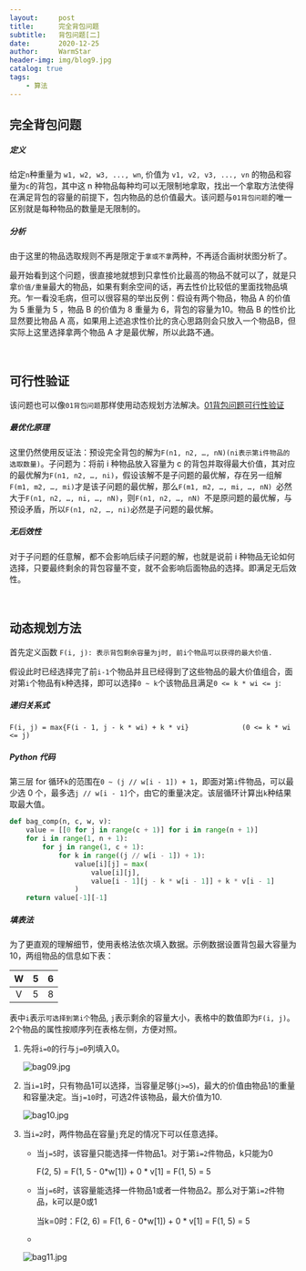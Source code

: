 ```yaml
---
layout:     post   				    
title:      完全背包问题				
subtitle:   背包问题[二]
date:       2020-12-25 				
author:     WarmStar
header-img: img/blog9.jpg 	
catalog: true 				
tags:							
    - 算法
---
```


## 完全背包问题

##### 定义

给定`n`种重量为 `w1, w2, w3, ..., wn`, 价值为 `v1, v2, v3, ..., vn` 的物品和容量为`c`的背包，其中这 n 种物品每种均可以无限制地拿取，找出一个拿取方法使得在满足背包的容量的前提下，包内物品的总价值最大。该问题与`01背包问题`的唯一区别就是每种物品的数量是无限制的。

##### 分析

由于这里的物品选取规则不再是限定于`拿或不拿`两种，不再适合画树状图分析了。

最开始看到这个问题，很直接地就想到只拿性价比最高的物品不就可以了，就是只拿`价值/重量`最大的物品，如果有剩余空间的话，再去性价比较低的里面找物品填充。乍一看没毛病，但可以很容易的举出反例：假设有两个物品，物品 A 的价值为 5 重量为 5 ，物品 B 的价值为 8 重量为 6，背包的容量为10。物品 B 的性价比显然要比物品 A 高，如果用上述追求性价比的贪心思路则会只放入一个物品B，但实际上这里选择拿两个物品 A 才是最优解，所以此路不通。

<br/>

## 可行性验证

该问题也可以像`01背包问题`那样使用动态规划方法解决。[01背包问题可行性验证](https://vixeruntr.github.io/2020/11/19/01%E8%83%8C%E5%8C%85%E9%97%AE%E9%A2%98/#%E5%8F%AF%E8%A1%8C%E6%80%A7%E9%AA%8C%E8%AF%81)

##### 最优化原理

这里仍然使用反证法：预设完全背包的解为`F(n1, n2, …, nN)(ni表示第i件物品的选取数量)`。子问题为：将前 i 种物品放入容量为 c 的背包并取得最大价值，其对应的最优解为`F(n1, n2, …, ni)`，假设该解不是子问题的最优解，存在另一组解`F(m1, m2, …, mi)`才是该子问题的最优解，那么`F(m1, m2, …, mi, …, nN) `必然大于`F(n1, n2, …, ni, …, nN)`，则`F(n1, n2, …, nN) `不是原问题的最优解，与预设矛盾，所以`F(n1, n2, …, ni)`必然是子问题的最优解。

##### 无后效性

对于子问题的任意解，都不会影响后续子问题的解，也就是说前 i 种物品无论如何选择，只要最终剩余的背包容量不变，就不会影响后面物品的选择。即满足无后效性。

<br/>

## 动态规划方法

首先定义函数  `F(i, j): 表示背包剩余容量为j时, 前i个物品可以获得的最大价值.`

假设此时已经选择完了前`i-1`个物品并且已经得到了这些物品的最大价值组合，面对第`i`个物品有`k`种选择，即可以选择`0 ~ k`个该物品且满足`0 <= k * wi <= j`:

##### 递归关系式

```
F(i, j) = max{F(i - 1, j - k * wi) + k * vi}	         (0 <= k * wi <= j)	
```

##### Python 代码

第三层 for 循环`k`的范围在`0 ~ (j // w[i - 1]) + 1`，即面对第`i`件物品，可以最少选 0 个，最多选`j // w[i - 1]`个，由它的重量决定。该层循环计算出`k`种结果取最大值。

```python
def bag_comp(n, c, w, v):
    value = [[0 for j in range(c + 1)] for i in range(n + 1)]
    for i in range(1, n + 1):
        for j in range(1, c + 1):
            for k in range((j // w[i - 1]) + 1):
                value[i][j] = max(
                    value[i][j], 
                    value[i - 1][j - k * w[i - 1]] + k * v[i - 1]
                )
    return value[-1][-1]
```

##### 填表法

为了更直观的理解细节，使用表格法依次填入数据。示例数据设置背包最大容量为10，两组物品的信息如下表：

|  W   |  5   |  6   |
| :--: | :--: | :--: |
|  V   |  5   |  8   |

表中`i`表示`可选择到第i个`物品,  `j`表示剩余的容量大小，表格中的数值即为`F(i, j)`。2个物品的属性按顺序列在表格左侧，方便对照。

1. 先将`i=0`的行与`j=0`列填入0。

   ![bag09.jpg](https://e.im5i.com/2021/01/05/bag09.jpg)

2. 当`i=1`时，只有物品1可以选择，当容量足够(`j>=5`)，最大的价值由物品1的重量和容量决定。当`j=10`时，可选2件该物品，最大价值为10.

   ![bag10.jpg](https://e.im5i.com/2021/01/05/bag10.jpg)

3. 当`i=2`时，两件物品在容量`j`充足的情况下可以任意选择。

   + 当`j=5`时，该容量只能选择一件物品1。对于第`i=2`件物品，k只能为0

     F(2, 5) = F(1, 5 - 0*w[1]) + 0 * v[1] = F(1, 5) = 5 

   + 当`j=6`时，该容量能选择一件物品1或者一件物品2。那么对于第`i=2`件物品，k可以是0或1

     当k=0时：F(2, 6) = F(1, 6 - 0*w[1]) + 0 * v[1] = F(1, 5) = 5 

   + 

   ![bag11.jpg](https://e.im5i.com/2021/01/05/bag11.jpg)





